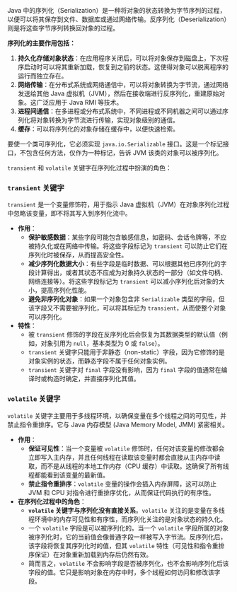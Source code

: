 
Java 中的序列化（Serialization）是一种将对象的状态转换为字节序列的过程，以便可以将其保存到文件、数据库或通过网络传输。反序列化（Deserialization）则是将这些字节序列转换回对象的过程。

**序列化的主要作用包括：**
1.  **持久化存储对象状态**：在应用程序关闭后，可以将对象保存到磁盘上，下次程序启动时可以将其重新加载，恢复到之前的状态。这使得对象可以脱离程序的运行而独立存在。
2.  **网络传输**：在分布式系统或网络通信中，可以将对象转换为字节流，通过网络发送给其他 Java 虚拟机（JVM），然后在接收端进行反序列化，重建原始对象。这广泛应用于 Java RMI 等技术。
3.  **进程间通信**：在多进程或分布式系统中，不同进程或不同机器之间可以通过序列化将对象转换为字节流进行传输，实现对象级别的通信。
4.  **缓存**：可以将序列化的对象存储在缓存中，以便快速检索。

要使一个类可序列化，它必须实现 `java.io.Serializable` 接口。这是一个标记接口，不包含任何方法，仅作为一种标记，告诉 JVM 该类的对象可以被序列化。

`transient` 和 `volatile` 关键字在序列化过程中扮演的角色：

### `transient` 关键字

`transient` 是一个变量修饰符，用于指示 Java 虚拟机（JVM）在对象序列化过程中忽略该变量，即不将其写入到序列化流中。

*   **作用**：
    *   **保护敏感数据**：某些字段可能包含敏感信息，如密码、会话令牌等，不应被持久化或在网络中传输。将这些字段标记为 `transient` 可以防止它们在序列化时被保存，从而提高安全性。
    *   **减少序列化数据大小**：有些字段是临时数据、可以根据其他已序列化的字段计算得出，或者其状态不应成为对象持久状态的一部分（如文件句柄、网络连接等）。将这些字段标记为 `transient` 可以减小序列化后对象的大小，提高序列化性能。
    *   **避免非序列化对象**：如果一个对象包含非 `Serializable` 类型的字段，但该字段又不需要被序列化，可以将其标记为 `transient`，从而使整个对象可以序列化。
*   **特性**：
    *   被 `transient` 修饰的字段在反序列化后会恢复为其数据类型的默认值（例如，对象引用为 `null`，基本类型为 0 或 `false`）。
    *   `transient` 关键字只能用于非静态（non-static）字段，因为它修饰的是对象实例的状态，而静态字段不属于任何对象实例。
    *   `transient` 关键字对 `final` 字段没有影响，因为 `final` 字段的值通常在编译时或构造时确定，并直接序列化其值。

### `volatile` 关键字

`volatile` 关键字主要用于多线程环境，以确保变量在多个线程之间的可见性，并禁止指令重排序。它与 Java 内存模型 (Java Memory Model, JMM) 紧密相关。

*   **作用**：
    *   **保证可见性**：当一个变量被 `volatile` 修饰时，任何对该变量的修改都会立即写入主内存，并且任何线程在读取该变量时都会直接从主内存中读取，而不是从线程的本地工作内存（CPU 缓存）中读取。这确保了所有线程都能看到该变量的最新值。
    *   **禁止指令重排序**：`volatile` 变量的操作会插入内存屏障，这可以防止 JVM 和 CPU 对指令进行重排序优化，从而保证代码执行的有序性。
*   **在序列化过程中的角色**：
    *   **`volatile` 关键字与序列化没有直接关系**。`volatile` 关注的是变量在多线程环境中的内存可见性和有序性，而序列化关注的是对象状态的持久化。
    *   一个 `volatile` 字段是可以被序列化的。当一个 `volatile` 字段所属的对象被序列化时，它的当前值会像普通字段一样被写入字节流。反序列化后，该字段将恢复其序列化时的值，但其 `volatile` 特性（可见性和指令重排序保证）在对象重新加载到内存后仍然有效。
    *   简而言之，`volatile` 不会影响字段是否被序列化，也不会影响序列化后该字段的值。它只是影响对象在内存中时，多个线程如何访问和修改该字段。